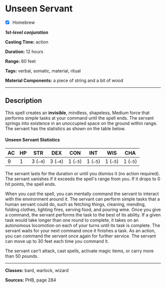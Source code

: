 # Unseen Servant

- [x] Homebrew

***1st-level conjuration***

**Casting Time:** action

**Duration:** 12 hours

**Range:** 60 feet

**Tags:** verbal, somatic, material, ritual

**Material Components:** a piece of string and a bit of wood

---

## Description
This spell creates an **invisible**, mindless, shapeless, Medium force that performs simple tasks at your command until the spell ends. The servant springs into existence in an unoccupied space on the ground within range. The servant has the statistics as shown on the table below.

#### Unseen Servant Statistics
| AC | HP | STR      | DEX      | CON      | INT      | WIS      | CHA      |
|----|----|----------|----------|----------|----------|----------|----------|
| 9  | 1  | 3 (`–4`) | 3 (`–4`) | 1 (`–5`) | 1 (`–5`) | 1 (`–5`) | 1 (`–5`) |

The servant lasts for the duration or until you dismiss it (no action required). The servant vanishes if it exceeds the spell's range from you. If it drops to 0 hit points, the spell ends.

When you cast the spell, you can mentally command the servant to interact with the environment around it. The servant can perform simple tasks that a human servant could do, such as fetching things, cleaning, mending, folding clothes, lighting fires, serving food, and pouring wine. Once you give a command, the servant performs the task to the best of its ability. If a given task would take longer than one round to complete, it takes on an autonomous locomotion on each of your turns until its task is complete. The servant waits for your next command once it finishes a task. As an action, you can command the servant once again for further service. The servant can move up to 30 feet each time you command it.

The servant can't attack, cast spells, activate magic items, or carry more than 50 pounds.

---

**Classes:** bard, warlock, wizard

**Sources:** PHB, page 284
